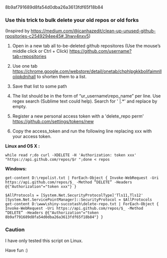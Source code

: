 8b9af791689d8fa54d0dba26a3613fdf65f18b84

### Use this trick to bulk delete your old repos or old forks 
(Inspired by https://medium.com/@icanhazedit/clean-up-unused-github-rpositories-c2549294ee45#.3hwv4nxv5)

1. Open in a new tab all to-be-deleted github repositores (Use the mouse’s middle click or Ctrl + Click) https://github.com/username?tab=repositories

2. Use one tab https://chrome.google.com/webstore/detail/onetab/chphlpgkkbolifaimnlloiipkdnihall to shorten them to a list.

3. Save that list to some path

4. The list should be in the form of “ur_username\repo_name” per line. Use regex search (Sublime text could help). Search for ' \|.*' and replace by empty.

5. Register a new personal access token with a 'delete_repo perm' https://github.com/settings/tokens/new

6. Copy the access_token and run the following line replacing xxx with your access token.

**Linux and OS X :**
```
while read r;do curl -XDELETE -H 'Authorization: token xxx' "https://api.github.com/repos/$r ";done < repos
```
**Windows:**
```
get-content D:\repolist.txt | ForEach-Object { Invoke-WebRequest -Uri https://api.github.com/repos/$_ -Method “DELETE” -Headers @{"Authorization"="token xxx"} }

$AllProtocols = [System.Net.SecurityProtocolType]'Tls11,Tls12'
[System.Net.ServicePointManager]::SecurityProtocol = $AllProtocols
get-content D:\www\shiny-succotash\delete-repo.txt | ForEach-Object { Invoke-WebRequest -Uri https://api.github.com/repos/$_ -Method “DELETE” -Headers @{"Authorization"="token 8b9af791689d8fa54d0dba26a3613fdf65f18b84"} }
```

### Caution
I have only tested this script on Linux.

Have fun :)